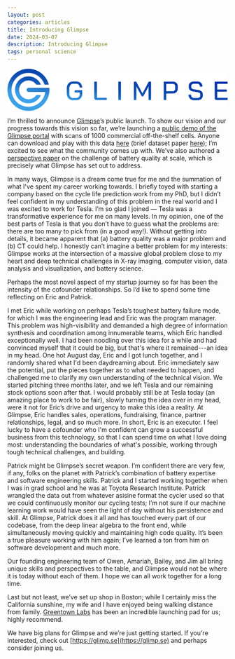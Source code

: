 ```yaml
---
layout: post
categories: articles
title: Introducing Glimpse
date: 2024-03-07
description: Introducing Glimpse
tags: personal science
---
```


<p>
<img src="/img/Glimpse_logo_horizontal_final_gradient.png" style="display:block; margin-left: auto; margin-right: auto;">
</p>

I’m thrilled to announce [Glimpse](https://glimp.se)’s public launch. To show our vision and our progress towards this vision so far, we’re launching a [public demo of the Glimpse portal](https://app.glimp.se) with scans of 1000 commercial off-the-shelf cells. Anyone can download and play with this data [here](https://figshare.com/s/d81465707bb7313fe85d) (brief dataset paper [here](https://arxiv.org/abs/2403.02527)); I’m excited to see what the community comes up with. We’ve also authored a [perspective paper](https://arxiv.org/abs/2403.01065) on the challenge of battery quality at scale, which is precisely what Glimpse has set out to address.

In many ways, Glimpse is a dream come true for me and the summation of what I've spent my career working towards. I briefly toyed with starting a company based on the cycle life prediction work from my PhD, but I didn’t feel confident in my understanding of this problem in the real world and I was excited to work for Tesla. I’m so glad I joined — Tesla was a transformative experience for me on many levels. In my opinion, one of the best parts of Tesla is that you don’t have to guess what the problems are: there are too many to pick from (in a good way!). Without getting into details, it became apparent that (a) battery quality was a major problem and (b) CT could help. I honestly can’t imagine a better problem for my interests: Glimpse works at the intersection of a massive global problem close to my heart and deep technical challenges in X-ray imaging, computer vision, data analysis and visualization, and battery science.

Perhaps the most novel aspect of my startup journey so far has been the intensity of the cofounder relationships.
So I’d like to spend some time reflecting on Eric and Patrick.

I met Eric while working on perhaps Tesla’s toughest battery failure mode, for which I was the engineering lead and Eric was the program manager. This problem was high-visibility and demanded a high degree of information synthesis and coordination among innumerable teams, which Eric handled exceptionally well. I had been noodling over this idea for a while and had convinced myself that it could be big, but that's where it remained---an idea in my head. One hot August day, Eric and I got lunch together, and I randomly shared what I'd been daydreaming about. Eric immediately saw the potential, put the pieces together as to what needed to happen, and challenged me to clarify my own understanding of the technical vision. We started pitching three months later, and we left Tesla and our remaining stock options soon after that. I would probably still be at Tesla today (an amazing place to work to be fair), slowly turning the idea over in my head, were it not for Eric’s drive and urgency to make this idea a reality. At Glimpse, Eric handles sales, operations, fundraising, finance, partner relationships, legal, and so much more. In short, Eric is an executor. I feel lucky to have a cofounder who I'm confident can grow a successful business from this technology, so that I can spend time on what I love doing most: understanding the boundaries of what's possible, working through tough technical challenges, and building.

Patrick might be Glimpse’s secret weapon. I’m confident there are very few, if any, folks on the planet with Patrick’s combination of battery expertise and software engineering skills. Patrick and I started working together when I was in grad school and he was at Toyota Research Institute. Patrick wrangled the data out from whatever asisine format the cycler used so that we could continuously monitor our cycling tests; I’m not sure if our machine learning work would have seen the light of day without his persistence and skill. At Glimpse, Patrick does it all and has touched every part of our codebase, from the deep linear algebra to the front end, while simultaneously moving quickly and maintaining high code quality. It’s been a true pleasure working with him again; I’ve learned a ton from him on software development and much more.

Our founding engineering team of Owen, Amariah, Bailey, and Jim all bring unique skills and perspectives to the table, and Glimpse would not be where it is today without each of them. I hope we can all work together for a long time.

Last but not least, we’ve set up shop in Boston; while I certainly miss the California sunshine, my wife and I have enjoyed being walking distance from family. [Greentown Labs](https://greentownlabs.com) has been an incredible launching pad for us; highly recommend.

We have big plans for Glimpse and we’re just getting started.
If you're interested, check out [https://glimp.se](https://glimp.se) and perhaps consider joining us.
